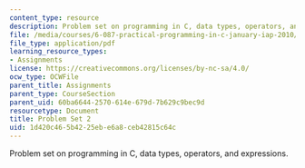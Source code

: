 ```yaml
---
content_type: resource
description: Problem set on programming in C, data types, operators, and expressions.
file: /media/courses/6-087-practical-programming-in-c-january-iap-2010/1d420c465b4225ebe6a8ceb42815c64c_MIT6_087IAP10_assn02.pdf
file_type: application/pdf
learning_resource_types:
- Assignments
license: https://creativecommons.org/licenses/by-nc-sa/4.0/
ocw_type: OCWFile
parent_title: Assignments
parent_type: CourseSection
parent_uid: 60ba6644-2570-614e-679d-7b629c9bec9d
resourcetype: Document
title: Problem Set 2
uid: 1d420c46-5b42-25eb-e6a8-ceb42815c64c
---
```

Problem set on programming in C, data types, operators, and expressions.